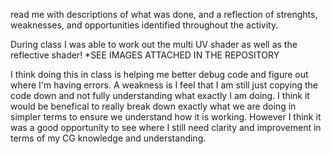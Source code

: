  read me with descriptions of what was done, and a reflection of strenghts, weaknesses, and opportunities identified throughout the activity.

 During class I was able to work out the multi UV shader as well as the reflective shader! *SEE IMAGES ATTACHED IN THE REPOSITORY

I think doing this in class is helping me better debug code and figure out where I'm having errors. A weakness is I feel that I am still just copying 
the code down and not fully understanding what exactly I am doing. I think it would be benefical to really break down exactly what we are doing in 
simpler terms to ensure we understand how it is working. However I think it was a good opportunity to see where I still need clarity and improvement
in terms of my CG knowledge and understanding.
